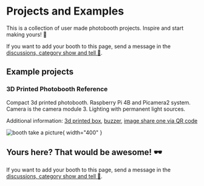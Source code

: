 # Projects and Examples

This is a collection of user made photobooth projects. Inspire and start making yours! 🛫

If you want to add your booth to this page, send a message in the [discussions, category show and tell 📣](https://github.com/mgrl/photobooth-app/discussions/categories/show-and-tell).

## Example projects

### 3D Printed Photobooth Reference

Compact 3d printed photobooth. Raspberry Pi 4B and Picamera2 system. Camera is the camera module 3.
Lighting with permanent light sources.

Additional information: [3d printed box](./photobox3dprint.md), [buzzer](https://github.com/mgrl/photobooth-buzzer), [image share one via QR code](./setup/shareservice.md)

![booth take a picture](./assets/take-picture.gif){ width="400" }

## Yours here? That would be awesome! 🕶️

If you want to add your booth to this page, send a message in the [discussions, category show and tell 📣](https://github.com/mgrl/photobooth-app/discussions/categories/show-and-tell).
